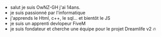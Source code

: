 - salut je suis OwNZ-GH j'ai 14ans. 
- je suis passionné par l'informatique 
- j'apprends le Html, c++, le sql... et bientôt le JS 
- je suis un apprenti devlopeur FiveM
- je suis fondateur et cherche une équipe pour le projet Dreamlife v2 🔥

